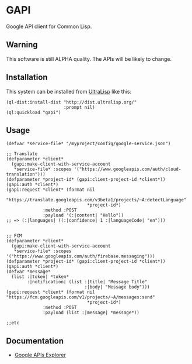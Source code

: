 # GAPI

Google API client for Common Lisp.

## Warning

This software is still ALPHA quality. The APIs will be likely to change.

## Installation

This system can be installed from [UltraLisp](https://ultralisp.org/) like this:

```common-lisp
(ql-dist:install-dist "http://dist.ultralisp.org/"
                      :prompt nil)
(ql:quickload "gapi")
```

## Usage

```common-lisp
(defvar *service-file* "/myproject/config/google-service.json")

;; Translate
(defparameter *client*
  (gapi:make-client-with-service-account
   *service-file* :scopes '("https://www.googleapis.com/auth/cloud-translation")))
(defparameter *project-id* (gapi:client-project-id *client*))
(gapi:auth *client*)
(gapi:request *client* (format nil
                               "https://translate.googleapis.com/v3beta1/projects/~A:detectLanguage"
                               *project-id*)
              :method :POST
              :payload '(:|content| "Hello"))
;; => (:|languages| ((:|confidence| 1 :|languageCode| "en")))


;; FCM
(defparameter *client*
  (gapi:make-client-with-service-account
   *service-file* :scopes '("https://www.googleapis.com/auth/firebase.messaging")))
(defparameter *project-id* (gapi:client-project-id *client*))
(gapi:auth *client*)
(defvar *message*
  (list :|token| *token*
        :|notification| (list :|title| "Message Title"
                              :|body| "Message body")))
(gapi:request *client* (format nil "https://fcm.googleapis.com/v1/projects/~A/messages:send"
                               *project-id*)
              :method :POST 
              :payload (list :|message| *message*))

;;etc
```

## Documentation

- [Google APIs Explorer](https://developers.google.com/apis-explorer)
